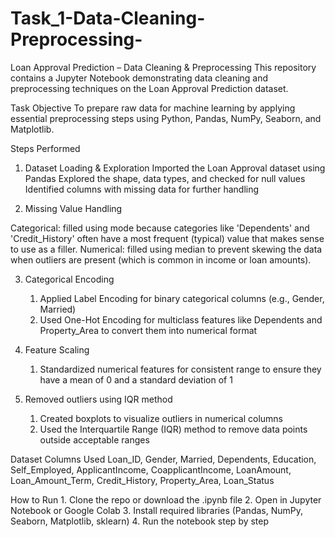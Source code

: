 # Task_1-Data-Cleaning-Preprocessing-
Loan Approval Prediction – Data Cleaning & Preprocessing
This repository contains a Jupyter Notebook demonstrating data cleaning and preprocessing techniques on the Loan Approval Prediction dataset.

Task Objective
To prepare raw data for machine learning by applying essential preprocessing steps using Python, Pandas, NumPy, Seaborn, and Matplotlib.

Steps Performed
1. Dataset Loading & Exploration
    Imported the Loan Approval dataset using Pandas
    Explored the shape, data types, and checked for null values
    Identified columns with missing data for further handling
   
3. Missing Value Handling

Categorical: filled using mode because categories like 'Dependents' and 'Credit_History' often have a most frequent (typical) value that makes sense to use as a filler.
Numerical: filled using median to prevent skewing the data when outliers are present (which is common in income or loan amounts).

3. Categorical Encoding

    1. Applied Label Encoding for binary categorical columns (e.g., Gender, Married)
    2. Used One-Hot Encoding for multiclass features like Dependents and Property_Area to convert them into numerical format

4. Feature Scaling

    1. Standardized numerical features for consistent range to ensure they have a mean of 0 and a standard deviation of 1

5. Removed outliers using IQR method
   1. Created boxplots to visualize outliers in numerical columns
   2. Used the Interquartile Range (IQR) method to remove data points outside acceptable ranges

Dataset Columns Used
Loan_ID, Gender, Married, Dependents, Education, Self_Employed, ApplicantIncome, CoapplicantIncome, LoanAmount, Loan_Amount_Term, Credit_History, Property_Area, Loan_Status

How to Run
    1. Clone the repo or download the .ipynb file
    2. Open in Jupyter Notebook or Google Colab
    3. Install required libraries (Pandas, NumPy, Seaborn, Matplotlib, sklearn)
    4. Run the notebook step by step
